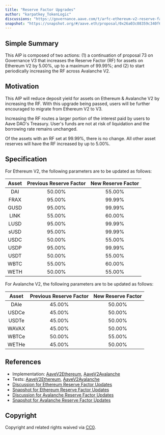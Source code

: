 ```yaml
---
title: "Reserve Factor Upgrades"
author: "karpatkey_TokenLogic"
discussions: "https://governance.aave.com/t/arfc-ethereum-v2-reserve-factor-adjustment/16764/10"
snapshot: "https://snapshot.org/#/aave.eth/proposal/0x26a03c08359c340f63b78b0c3e96d37aa0adeda65814643b0886d4719048ea7e"
---
```


## Simple Summary

This AIP is composed of two actions: (1) a continuation of proposal 73 on Governance V3 that increases the Reserve Factor (RF) for assets on Ethereum V2 by 5.00%, up to a maximum of 99.99%; and (2) to start periodically increasing the RF across Avalanche V2.

## Motivation

This AIP will reduce deposit yield for assets on Ethereum & Avalanche V2 by increasing the RF. With this upgrade being passed, users will be further encouraged to migrate from Ethereum V2 to V3.

Increasing the RF routes a larger portion of the interest paid by users to Aave DAO's Treasury. User's funds are not at risk of liquidation and the borrowing rate remains unchanged.

Of the assets with an RF set at 99.99%, there is no change. All other asset reserves will have the RF increased by up to 5.00%.

## Specification

For Ethereum V2, the following parameters are to be updated as follows:

| Asset | Previous Reserve Factor | New Reserve Factor |
| :---: | :---------------------: | :----------------: |
|  DAI  |         50.00%          |       55.00%       |
| FRAX  |         95.00%          |       99.99%       |
| GUSD  |         95.00%          |       99.99%       |
| LINK  |         55.00%          |       60.00%       |
| LUSD  |         95.00%          |       99.99%       |
| sUSD  |         95.00%          |       99.99%       |
| USDC  |         50.00%          |       55.00%       |
| USDP  |         95.00%          |       99.99%       |
| USDT  |         50.00%          |       55.00%       |
| WBTC  |         55.00%          |       60.00%       |
| WETH  |         50.00%          |       55.00%       |

For Avalanche V2, the following parameters are to be updated as follows:

| Asset | Previous Reserve Factor | New Reserve Factor |
| :---: | :---------------------: | :----------------: |
| DAIe  |         45.00%          |       50.00%       |
| USDCe |         45.00%          |       50.00%       |
| USDTe |         45.00%          |       50.00%       |
| WAVAX |         45.00%          |       50.00%       |
| WBTCe |         50.00%          |       55.00%       |
| WETHe |         45.00%          |       50.00%       |

## References

- Implementation: [AaveV2Ethereum](https://github.com/bgd-labs/aave-proposals-v3/blob/main/src/20240524_Multi_ReserveFactorUpgrades/AaveV2Ethereum_ReserveFactorUpgrades_20240524.sol), [AaveV2Avalanche](https://github.com/bgd-labs/aave-proposals-v3/blob/main/src/20240524_Multi_ReserveFactorUpgrades/AaveV2Avalanche_ReserveFactorUpgrades_20240524.sol)
- Tests: [AaveV2Ethereum](https://github.com/bgd-labs/aave-proposals-v3/blob/main/src/20240524_Multi_ReserveFactorUpgrades/AaveV2Ethereum_ReserveFactorUpgrades_20240524.t.sol), [AaveV2Avalanche](https://github.com/bgd-labs/aave-proposals-v3/blob/main/src/20240524_Multi_ReserveFactorUpgrades/AaveV2Avalanche_ReserveFactorUpgrades_20240524.t.sol)
- [Discussion for Ethereum Reserve Factor Updates](https://governance.aave.com/t/arfc-ethereum-v2-reserve-factor-adjustment/16764/10)
- [Snapshot for Ethereum Reserve Factor Updates](https://snapshot.org/#/aave.eth/proposal/0x26a03c08359c340f63b78b0c3e96d37aa0adeda65814643b0886d4719048ea7e)
- [Discussion for Avalanche Reserve Factor Updates](https://governance.aave.com/t/arfc-avalanche-v2-reserve-factor-adjustment/17040/5)
- [Snapshot for Avalanche Reserve Factor Updates](https://snapshot.org/#/aave.eth/proposal/0x770ff4e02634c77aaa09952345551168920f7878b32ab03fcef92763a5fb70ab)

## Copyright

Copyright and related rights waived via [CC0](https://creativecommons.org/publicdomain/zero/1.0/).

